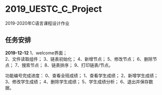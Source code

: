 # 2019_UESTC_C_Project
2019-2020年C语言课程设计作业
## 任务安排
********2019-12-12********
1、welcome界面；  
2、文件读取组件；
3、链表初始化；
4、新增节点；
5、修改节点；
6、删除节点；
7、搜索节点；
8、链表排序；
9、打印链表/节点。

功能编号完成进度：
0、查看全班成绩；
1、查看学生成绩；
2、新增学生成绩；
3、修改学生成绩；
4、删除学生成绩；
5、学生成绩分析；
6、退出并保存数据。
